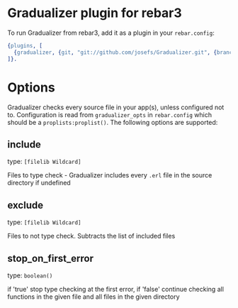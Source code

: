 # Gradualizer plugin for rebar3

To run Gradualizer from rebar3, add it as a plugin in your `rebar.config`:
```Erlang
{plugins, [
  {gradualizer, {git, "git://github.com/josefs/Gradualizer.git", {branch, "master"}}}
]}.
```

# Options

Gradualizer checks every source file in your app(s), unless configured not to.
Configuration is read from `gradualizer_opts` in `rebar.config` which
should be a `proplists:proplist()`.
The following options are supported:

## include

type: `[filelib Wildcard]`

Files to type check - Gradualizer includes every `.erl` file in the source directory if undefined

## exclude

type: `[filelib Wildcard]`

Files to not type check. Subtracts the list of included files

## stop_on_first_error

type: `boolean()`

if 'true' stop type checking at the first error, if 'false' continue checking all functions in the given file and all files in the given directory
